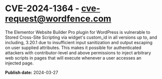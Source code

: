 # CVE-2024-1364 - cve-request@wordfence.com

The Elementor Website Builder Pro plugin for WordPress is vulnerable to Stored Cross-Site Scripting via widget's custom_id in all versions up to, and including, 3.20.1 due to insufficient input sanitization and output escaping on user supplied attributes. This makes it possible for authenticated attackers with contributor-level and above permissions to inject arbitrary web scripts in pages that will execute whenever a user accesses an injected page.

**Publish date:** 2024-03-27
